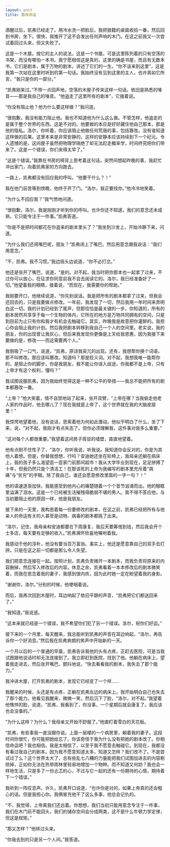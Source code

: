 ```yaml
---
layout: post
title: 篡改命运
---
```


酒醒过后，凯弗已经走了。用冷水洗一把脸后，我把狼籍的桌面收拾一番，然后回到书房，坐下。很快，我推开了这不会发出任何声响的木门。在这之前我又一次尝试着回过头来，但又失败了。

这是一个木屋。按它的主人的说法，这是一个书屋。可是这里陈列着的只有空荡的书架，而没有哪怕一本书。我宁愿相信这是真的，这里的确是书屋，而且有无数本书，它们是剧本，属于万物的剧本，讲述了它们的一生。“你不该来到这里”，这是我第一次站在这里时听到的第一句话。我始终没有见到这里的主人，也许真如它所言，“我只是你的一部分。”

“凯弗刚来过。”不带一点回声地，空荡的木屋子传来这样一句话。依旧是熟悉的嗓音——那是我自己的嗓音。“他盗走了这里所有的剧本”，它接着说。

“你没有阻止他？他为什么要这样做？”我问道。

“很抱歉，我没有能力阻止他。我也不知道他为什么这么做。不管怎样，他盗走的是属于整个世界的东西，这是不对的。他要做的本应是好好藏住他自己那本，那是他的隐私。洛尔，你听着，你应该阻止他做任何荒唐的事，包括篡改。没有谁知道这样做的后果。这里本来是非常安静的，这样的安静本应该持续到下一个纪元。令人遗憾的是，这间屋子虽然把物理学隔绝了却无法赶走概率学，时间终究把你们带来了。这是一个错误，你们来得太早了。”

“这是个错误。”我靠在书房的椅背上思考着这句话。突然间想起昨晚的事，我赶忙冲出家门，向着凯弗家的方向跑去。

一路上，凯弗都没有回应我的呼叫，“他要干什么？！”

我在他门前苦等到傍晚，他终于开了门。“洛尔，我正要找你。”他冷冷地笑着。

“为什么不回应我？”我气愤地问道。

“很抱歉，洛尔，我是刚刚才听到你的呼叫。也许你还不知道，我们的意念还未成熟，它只能专注于一件事。”凯弗答道。

“你是不是把时间都花在你盗来的剧本里头了？”我坐到沙发上，开始冷静下来，问道。

“为什么我们还用嘴巴呢，朋友？”凯弗闭上了嘴巴，然后用意念跟我说话：“我们用意念。”

“不，凯弗。我不习惯。”我边摇头边说道，“你不必打岔。”

他还是张开了嘴巴，说道，“是的。对不起，我当时把你那本也一起拿了过来，不过你可以放心，在征求你同意前我不会去阅读它的。洛尔，我已经准备好了一切。”他望着我的眼睛，接着说，“而现在，我需要你的帮助。”

我刚要开口，他继续说道，“你先别说话。我是把所有的剧本都拿了过来，但我会还回去的，只是我要做点修改。一年前，我发现了一切，然后我用一年时间来弄明白这一切。我的计划已经到了尾声，但那恰恰是最关键的一步。你知道的，所有的剧本居然共享享于每一个生物的体内，它所在的地方是万物共同拥有的空间，只是到目前为止只有你和我才有机会去触碰它。其实，昨晚我是故意把你灌醉的。我担心你会阻止我的计划。然后我把剧本转移到我自己一个人的空间里。老实说，我的朋友，你的出现曾让我灰心，但后来我发现你更像是上天给我恩惠，因为我接下来要做的是，修改——而这需要两个人。”

我倒吸了一口气，说道，“凯弗，原谅我突兀的出现。还有，我想帮你换个词语，那不叫修改。那应该叫篡改。知道吗？那是贬义词。对不起，我想我唯一能帮你的，是阻止你的脚步。你是我朋友，我不能让你误入歧途。你我都不是上帝，只有上帝才有这个权利，懂吗？”

我试图说服凯弗，因为我始终觉得这是一种不公平的举措——我总不能把所有的剧本都篡改一番。

“上帝？”他大笑着，情不自禁地站了起来，张开双臂，“上帝在哪？当我偷走他老人家的作品时，他去哪儿了？现在我就是上帝了，这个世界就在我的大脑皮层里！”

我惊愕地望着他，没有说话，思索着他为何如此激动。他似乎明白了什么，坐了下来，说，“对不起，我刚才有点失态了。但你必须理解我，这件事对我多么重要。”

“这对每个人都很重要。”我望着这间房子斑驳的墙壁，直直地望着。

他有点耐不住性子了，“洛尔，你听我说，听我说。我知道你会反对的，你是为其他人着想。但是，你替我想想，行吗？安迪她还坐在轮椅上，我母亲还躺在病床上，我的孩子多么渴望逛一逛家门前那间超市！我从大学毕业到现在，足足拼搏了十年，但我仍然只是个清洁工！在那该死的上帝为我编写的剧本里充斥着“病痛”与“贫穷”的字眼。除了我自己，谁还会愿意修改里面的一字一句？！“

他的语速逐渐加快，我能感受到他内心的痛楚随着一个个音节汹涌而出。他的眼眶里溢满了泪水。这是一个已经被生活摧残得脆弱不堪的男人。我不得不答应他，与当初要阻止他的原因一样，他是我朋友。

接下来的一天里，我构思着每一份要修改的剧本，在这之前，凯弗已经把所有与他亲人的命运有关的人甚至是动物、病毒的剧本都挑了出来。

“洛尔，记住，我母亲和安迪都要在下周康复，我后天要筹借到钱，然后我会开个士多店，每天要有足够的收入。”凯弗满怀欣喜地嘱咐着我。

我感动于他的淳朴，他没有要当百万富翁。事实上，他还是愿意靠自己的双手去打拼。只是在这之前一切都是那么令人失望。

我们把意念连接在一起。按照计划，凯弗负责摊开一本剧本，而我负责将原来的内容删掉，然后写入修改后的内容。休息之余，凯弗看着一本本修改后的剧本微笑着，而我在思念着我的妻子，我感到很内疚，因为此时她一定在盼望着我的身影。

“谢谢你，洛尔。”分别的时候，他哽咽着说。

而后，我再次回到木屋时，耳边响起了依旧平静的声音，“凯弗把它们都送回来了。”

“我知道。”我说道。

“这本来就已经是一个错误，我不希望你们犯了另一个错误。洛尔，祝你们好运。”

接下来的一个月里，每天醒来，我总能听到凯弗的声音在耳边响起，“洛尔，再告诉你一个好消息。”然后我在凯弗爽朗的笑声中开始新的一天。

一个月以后的一个普通的早晨，凯弗告诉我他的头有点疼，正赶去医院，可是当我试图跟他说话时却无法连接到了。我立即赶到医院，找到了他。他躺在病床上，望着我走进去，然后张开嘴巴，颤抖地说，“快去看看我的剧本，我失去了那个能力。”

我冲进木屋，打开凯弗的剧本，发现它已经变了一个样……

我醒来的时候，头还是有点疼，正躺在凯弗左边的病床上。我开始明白自己也失去了那个能力。他看见我醒来，微微一笑，然后沉下了脸，“洛尔，对不起。”我望着他憔悴的脸，说道，“凯弗，我看到了，你没事，一个星期后就会康复了。我应该也会没事的。”

“为什么这样？为什么？我母亲又开始不舒服了。”他直盯着雪白的天花板。

“凯弗，有些事我一直没跟你说。上面一层楼的一个病房里，躺着我的妻子。这段时间你很忙，你可能把她给忘了。你该奇怪于我为什么没有把她的剧本改了。你相信命运吧？我也相信。我是太相信了，以至于我不愿意去触碰它。到现在，我都没有看过我自己的剧本。因为我不愿意知道太多，知道又怎样？我们改不了。不是尝试过了么？这个世界太大了，总有些乱七八糟的力量能把我们试图加进去的内容剔除掉，正如你无法在热带雨林里轻易地增加一个物种。而不知道又何妨？我也会一样地生活，只是多了一份忐忑的心，不过与它一起的还有一份期待的心情，期待着下一个错误。”

我听到一阵叹息声。许久，凯弗开口说道，“也许你是对的，如果上帝真的还会粗心的话。但是我担心你。我俩冒充他干了这么多事，他总会记仇的。

“不，我觉得，上帝离我们还远着。你想想，我们当初只能用意念专注于一件事，我们在木门前不能回头，我们的储存空间会分成两类，这不是什么牛顿力学定律，但这是规矩。”

“那又怎样？”他转过头来。

“你我去到的只是另一个人间。”我答道。